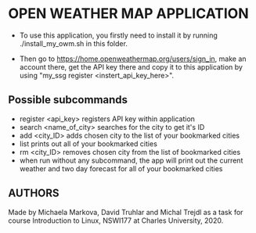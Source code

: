 # OPEN WEATHER MAP APPLICATION

- To use this application, you firstly need to install it by running ./install_my_owm.sh in this folder. 

- Then go to https://home.openweathermap.org/users/sign_in, make an account there, get the API key there and copy it to this application by using "my_ssg register <instert_api_key_here>". 

## Possible subcommands

- register <api_key> 		registers API key within application
- search <name_of_city> 	searches for the city to get it's ID
- add <city_ID>		adds chosen city to the list of your bookmarked cities
- list				prints out all of your bookmarked cities
- rm <city_ID>			removes chosen city from the list of bookmarked cities
- when run without any subcommand, the app will print out the current weather and two day forecast for all of your bookmarked cities


## AUTHORS
Made by Michaela Markova, David Truhlar and Michal Trejdl as a task for course Introduction to Linux, NSWI177 at Charles University, 2020. 

